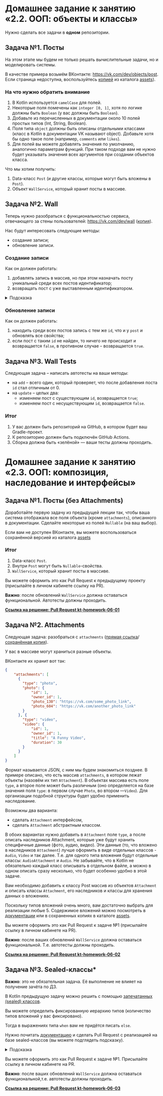 # Домашнее задание к занятию «2.2. ООП: объекты и классы»

Нужно сделать все задачи в **одном** репозитории.

## Задача №1. Посты

На этом этапе мы будем не только решать вычислительные задачи, но и моделировать системы.

В качестве примера возьмём ВКонтакте: https://vk.com/dev/objects/post. Если страница недоступна, воспользуйтесь [копией](assets/post.pdf) из каталога [assets](assets)).

### На что нужно обратить внимание
1. В Kotlin используется `camelCase` для полей.
1. Некоторые поля помечены как `integer [0, 1]`, хотя по логике должны быть `Boolean` (у вас должны быть `Boolean`).
1. Добавьте из перечисленных в документации около 10 полей простых типов (Int, String, Boolean).
1. Поля типа `object` должны быть описаны отдельными классами (класс в Kotlin в документации VK называют object). Добавьте хотя бы одно такое поле (например, `comments` или `likes`).
1. Для полей вы можете добавлять значения по умолчанию, аналогично параметрам функций. При таком подходе вам не нужно будет указывать значения всех аргументов при создании объектов класса.

Что мы хотим получить:
1. Data-класс `Post` (и другие классы, которые могут быть вложены в `Post`).
1. Объект `WallService`, который хранит посты в массиве.

## Задача №2. Wall

Теперь нужно разобраться с функциональностью сервиса, отвечающего за стены пользователей: https://vk.com/dev/wall ([копия](assets/wall.pdf)).

Нас будут интересовать следующие методы:
* создание записи;
* обновление записи.

### Создание записи

Как он должен работать:
1. добавлять запись в массив, но при этом назначать посту уникальный среди всех постов идентификатор;
2. возвращать пост с уже выставленным идентификатором.

<details>
  <summary>Подсказка</summary>

  Возможно, вам стоит завести private-переменную для хранения следующего уникального `id`. Пока у нас in-memory система: всё хранится в оперативной памяти, всё работает на одной машине.
</details>

### Обновление записи

Как он должен работать:
1. находить среди всех постов запись с тем же `id`, что и у `post` и обновлять все свойства;
2. если пост с таким `id` не найден, то ничего не происходит и возвращается `false`, в противном случае – возвращается `true`.

## Задача №3. Wall Tests

Следующая задача – написать автотесты на ваши методы:
* на `add` – всего один, который проверяет, что после добавления поста `id` стал отличным от 0.
* на `update` – целых два:
    - изменяем пост с существующим `id`, возвращается `true`;
    - изменяем пост с несуществующим `id`, возвращается `false`.

### Итог
1. У вас должен быть репозиторий на GitHub, в котором будет ваш Gradle-проект.
1. К репозиторию должен быть подключён GitHub Actions.
1. Сборка должна быть «зелёной» — ваши тесты должны проходить.                                                               
# Домашнее задание к занятию «2.3. ООП: композиция, наследование и интерфейсы»

## Задача №1. Посты (без Attachments)

Доработайте первую задачу из предыдущей лекции так, чтобы ваша система отображала все поля объекта (кроме `attachments`), описанного в документации.
Сделайте некоторые из полей `Nullable` (на ваш выбор).  

Если вам не доступен ВКонтакте, вы можете воспользоваться сохранённой версией из каталога [assets](assets)

### Итог
1. Data-класс `Post`.
1. Внутри `Post` могут быть `Nullable`-свойства.
1. `WallService`, который хранит посты в массиве. 

Вы можете оформить это как Pull Request к предыдущему проекту (присылайте в личном кабинете ссылку на PR).

**Важно**: после обновлений `WallService` должна оставаться функциональной. Автотесты должны проходить.

[**Ссылка на решение: Pull Request kt-homework-06-01**](https://github.com/bulashova/kt-homework-05-01/pull/1)


## Задача №2. Attachments

Следующая задача: разобраться с `attachments` ([прямая ссылка](https://vk.com/dev/objects/attachments_w)/[сохранённая копия](assets/attachments.pdf)).

У вас в массиве могут храниться разные объекты.

ВКонтакте их хранит вот так: 

```json
{
    "attachments": [
      {
        "type": "photo",
        "photo": {
            "id": 1,
            "owner_id": 1,
            "photo_130": "https://vk.com/some_photo_link",
            "photo_604": "https://vk.com/another_photo_link"
        }
      }, {
        "type": "video",
        "video": {
            "id": 1,
            "owner_id": 1,
            "title": "A Funny Video",
            "duration": 30
        }
      }
    ]
}
```

Формат называется JSON, с ним мы будем знакомиться позднее. В примере описано, что есть массив `attachments`, в котором лежат объекты (назовём их тип  `Attachment`). В объектах массива есть поле `type`, а второе поле может быть различным (оно определяется на базе значения поля `type`: в первом случае `Photo`, во втором —`Video`). Для организации подобной структуры будет удобно применить наследование.

Возможны два варианта:
* сделать `Attachment` интерфейсом,
* сделать `Attachment` абстрактным классом.

В обоих вариантах нужно добавить в `Attachment` поле `type`, а после описать наследников Attachment, которые уже будут хранить специфичные данные (фото, аудио, видео). Эти данные (то, что вложено в наследников `Attachment`) лучше оформить в виде отдельных классов - `Audio`, `Video` и так далее. Т.е. для одного типа вложения будут отдельные классы: `AudioAttachment` и `Audio`. Не забывайте, что в Kotlin не обязательно каждый класс описывать в отдельном файле, а можно в одном описать сразу несколько, что будет особенно удобно в этой задаче.

Вам необходимо добавить к классу Post массив из объектов `Attachment` и описать классы `Attachment`, его наследников и классы для хранения данных о вложениях.

Поскольку типов вложений очень много, вам достаточно выбрать для реализации любые 5. Содержимое вложений можно посмотреть в [документации](https://vk.com/dev/objects/attachments_w) или в сохраненных копиях в каталоге [assets](assets).

Вы можете оформить это как Pull Request к задаче №1 (присылайте ссылку в личном кабинете на PR).

**Важно**: после ваших обновлений `WallService` должна оставаться функциональной. Т.е. автотесты должны проходить.

[**Ссылка на решение: Pull Request kt-homework-06-02**](https://github.com/bulashova/kt-homework-05-01/pull/2)

## Задача №3. Sealed-классы*

**Важно**: это не обязательная задача. Её выполнение не влияет на получение зачёта по ДЗ.

В Kotlin предыдущую задачу можно решить с помощью [запечатанных (sealed) классов](https://kotlinlang.org/docs/reference/sealed-classes.html).

Вы можете определить фиксированную иерархию типов (количество типов вложений у вас фиксировано).

Тогда в выражениях типа `when` вам не придётся писать `else`.

Нужно почитать [документацию](https://kotlinlang.org/docs/reference/sealed-classes.html) и сделать Pull Request с реализацией на базе sealed-классов (вы можете подглядеть подсказку).

<details>
<summary>Подсказка</summary>

Не забывайте, что у всех наследников есть общее поле `type`. Для sealed-классов возможна следующая реализация:
```kotlin
sealed class Attachment(val type: String)

data class VideoAttachment(val video: Video) : Attachment("video")

fun main() {
    val attachment: Attachment = VideoAttachment("stuff")
    println(attachment.type)
}
```
</details>

Вы можете оформить это как Pull Request к задаче №1. Присылайте ссылку в личном кабинете на PR.

**Важно**: после ваших обновлений `WallService` должна оставаться функциональной,т.е. автотесты должны проходить.

[**Ссылка на решение: Pull Request kt-homework-06-03**](https://github.com/bulashova/kt-homework-05-01/pull/3)